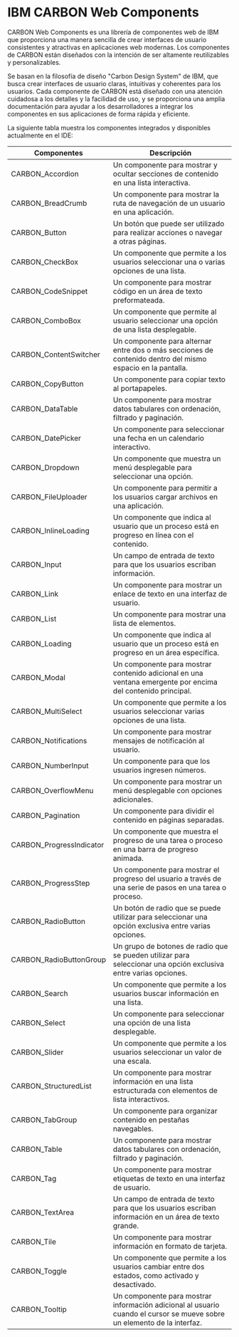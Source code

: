 # IBM CARBON Web Components

CARBON Web Components es una librería de componentes web de IBM que proporciona una manera sencilla de crear interfaces de usuario consistentes y atractivas en aplicaciones web modernas. Los componentes de CARBON están diseñados con la intención de ser altamente reutilizables y personalizables.

Se basan en la filosofía de diseño "Carbon Design System" de IBM, que busca crear interfaces de usuario claras, intuitivas y coherentes para los usuarios. Cada componente de CARBON está diseñado con una atención cuidadosa a los detalles y la facilidad de uso, y se proporciona una amplia documentación para ayudar a los desarrolladores a integrar los componentes en sus aplicaciones de forma rápida y eficiente.

La siguiente tabla muestra los componentes integrados y disponibles actualmente en el IDE:

| Componentes               | Descripción                                                                                                             |
| ------------------------- | ----------------------------------------------------------------------------------------------------------------------- |
| CARBON\_Accordion         | Un componente para mostrar y ocultar secciones de contenido en una lista interactiva.                                   |
| CARBON\_BreadCrumb        | Un componente para mostrar la ruta de navegación de un usuario en una aplicación.                                       |
| CARBON\_Button            | Un botón que puede ser utilizado para realizar acciones o navegar a otras páginas.                                      |
| CARBON\_CheckBox          | Un componente que permite a los usuarios seleccionar una o varias opciones de una lista.                                |
| CARBON\_CodeSnippet       | Un componente para mostrar código en un área de texto preformateada.                                                    |
| CARBON\_ComboBox          | Un componente que permite al usuario seleccionar una opción de una lista desplegable.                                   |
| CARBON\_ContentSwitcher   | Un componente para alternar entre dos o más secciones de contenido dentro del mismo espacio en la pantalla.             |
| CARBON\_CopyButton        | Un componente para copiar texto al portapapeles.                                                                        |
| CARBON\_DataTable         | Un componente para mostrar datos tabulares con ordenación, filtrado y paginación.                                       |
| CARBON\_DatePicker        | Un componente para seleccionar una fecha en un calendario interactivo.                                                  |
| CARBON\_Dropdown          | Un componente que muestra un menú desplegable para seleccionar una opción.                                              |
| CARBON\_FileUploader      | Un componente para permitir a los usuarios cargar archivos en una aplicación.                                           |
| CARBON\_InlineLoading     | Un componente que indica al usuario que un proceso está en progreso en línea con el contenido.                          |
| CARBON\_Input             | Un campo de entrada de texto para que los usuarios escriban información.                                                |
| CARBON\_Link              | Un componente para mostrar un enlace de texto en una interfaz de usuario.                                               |
| CARBON\_List              | Un componente para mostrar una lista de elementos.                                                                      |
| CARBON\_Loading           | Un componente que indica al usuario que un proceso está en progreso en un área específica.                              |
| CARBON\_Modal             | Un componente para mostrar contenido adicional en una ventana emergente por encima del contenido principal.             |
| CARBON\_MultiSelect       | Un componente que permite a los usuarios seleccionar varias opciones de una lista.                                      |
| CARBON\_Notifications     | Un componente para mostrar mensajes de notificación al usuario.                                                         |
| CARBON\_NumberInput       | Un componente para que los usuarios ingresen números.                                                                   |
| CARBON\_OverflowMenu      | Un componente para mostrar un menú desplegable con opciones adicionales.                                                |
| CARBON\_Pagination        | Un componente para dividir el contenido en páginas separadas.                                                           |
| CARBON\_ProgressIndicator | Un componente que muestra el progreso de una tarea o proceso en una barra de progreso animada.                          |
| CARBON\_ProgressStep      | Un componente para mostrar el progreso del usuario a través de una serie de pasos en una tarea o proceso.               |
| CARBON\_RadioButton       | Un botón de radio que se puede utilizar para seleccionar una opción exclusiva entre varias opciones.                    |
| CARBON\_RadioButtonGroup  | Un grupo de botones de radio que se pueden utilizar para seleccionar una opción exclusiva entre varias opciones.        |
| CARBON\_Search            | Un componente que permite a los usuarios buscar información en una lista.                                               |
| CARBON\_Select            | Un componente para seleccionar una opción de una lista desplegable.                                                     |
| CARBON\_Slider            | Un componente que permite a los usuarios seleccionar un valor de una escala.                                            |
| CARBON\_StructuredList    | Un componente para mostrar información en una lista estructurada con elementos de lista interactivos.                   |
| CARBON\_TabGroup          | Un componente para organizar contenido en pestañas navegables.                                                          |
| CARBON\_Table             | Un componente para mostrar datos tabulares con ordenación, filtrado y paginación.                                       |
| CARBON\_Tag               | Un componente para mostrar etiquetas de texto en una interfaz de usuario.                                               |
| CARBON\_TextArea          | Un campo de entrada de texto para que los usuarios escriban información en un área de texto grande.                     |
| CARBON\_Tile              | Un componente para mostrar información en formato de tarjeta.                                                           |
| CARBON\_Toggle            | Un componente que permite a los usuarios cambiar entre dos estados, como activado y desactivado.                        |
| CARBON\_Tooltip           | Un componente para mostrar información adicional al usuario cuando el cursor se mueve sobre un elemento de la interfaz. |
